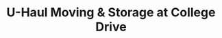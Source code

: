 ---
title: "U-Haul Moving & Storage at College Drive"
url: /henderson/u-haul-moving-and-storage-at-college-drive/
shop: doityourself
---